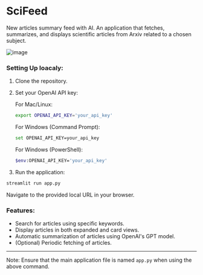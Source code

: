 # SciFeed
New articles summary feed with AI.
An application that fetches, summarizes, and displays scientific articles from Arxiv related to a chosen subject.

![image](https://github.com/Eylon12345/SciFeed/assets/121553761/28356931-68ce-4963-898e-f74b68e89b0c)

### Setting Up loacaly:
1. Clone the repository.
2. Set your OpenAI API key:

   For Mac/Linux:
   ```bash
   export OPENAI_API_KEY='your_api_key'
   ```

   For Windows (Command Prompt):
   ```bash
   set OPENAI_API_KEY=your_api_key
   ```

   For Windows (PowerShell):
   ```bash
   $env:OPENAI_API_KEY='your_api_key'
   ```

3. Run the application:
```bash
streamlit run app.py
```
Navigate to the provided local URL in your browser.

### Features:
- Search for articles using specific keywords.
- Display articles in both expanded and card views.
- Automatic summarization of articles using OpenAI's GPT model.
- (Optional) Periodic fetching of articles.

---

Note: Ensure that the main application file is named `app.py` when using the above command.
